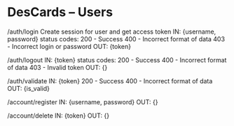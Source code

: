# DesCards – Users

/auth/login
Create session for user and get access token
IN: {username, password}
status codes:
200 - Success
400 - Incorrect format of data
403 - Incorrect login or password
OUT: {token}

/auth/logout
IN: {token}
status codes:
200 - Success
400 - Incorrect format of data
403 - Invalid token
OUT: {}

/auth/validate
IN: {token}
200 - Success
400 - Incorrect format of data
OUT: {is_valid}

/account/register
IN: {username, password}
OUT: {}

/account/delete
IN: {token}
OUT: {}
